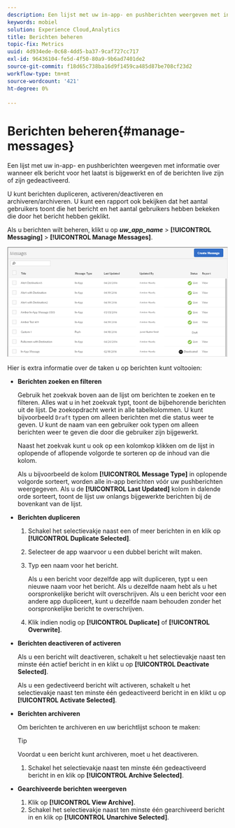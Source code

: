 ```yaml
---
description: Een lijst met uw in-app- en pushberichten weergeven met informatie over wanneer elk bericht voor het laatst is bijgewerkt en of de berichten live of gedeactiveerd zijn.
keywords: mobiel
solution: Experience Cloud,Analytics
title: Berichten beheren
topic-fix: Metrics
uuid: 4d934ede-0c68-4dd5-ba37-9caf727cc717
exl-id: 96436104-fe5d-4f50-80a9-9b6ad7401de2
source-git-commit: f18d65c738ba16d9f1459ca485d87be708cf23d2
workflow-type: tm+mt
source-wordcount: '421'
ht-degree: 0%

---
```


# Berichten beheren{#manage-messages}

Een lijst met uw in-app- en pushberichten weergeven met informatie over wanneer elk bericht voor het laatst is bijgewerkt en of de berichten live zijn of zijn gedeactiveerd.

U kunt berichten dupliceren, activeren/deactiveren en archiveren/archiveren. U kunt een rapport ook bekijken dat het aantal gebruikers toont die het bericht en het aantal gebruikers hebben bekeken die door het bericht hebben geklikt.

Als u berichten wilt beheren, klikt u op ***uw_app_name*** > **[!UICONTROL Messaging]** > **[!UICONTROL Manage Messages]**.

![](assets/manage_messages.png)

Hier is extra informatie over de taken u op berichten kunt voltooien:

* **Berichten zoeken en filteren**

   Gebruik het zoekvak boven aan de lijst om berichten te zoeken en te filteren. Alles wat u in het zoekvak typt, toont de bijbehorende berichten uit de lijst. De zoekopdracht werkt in alle tabelkolommen. U kunt bijvoorbeeld `Draft` typen om alleen berichten met die status weer te geven. U kunt de naam van een gebruiker ook typen om alleen berichten weer te geven die door die gebruiker zijn bijgewerkt.

   Naast het zoekvak kunt u ook op een kolomkop klikken om de lijst in oplopende of aflopende volgorde te sorteren op de inhoud van die kolom.

   Als u bijvoorbeeld de kolom **[!UICONTROL Message Type]** in oplopende volgorde sorteert, worden alle in-app berichten vóór uw pushberichten weergegeven. Als u de **[!UICONTROL Last Updated]** kolom in dalende orde sorteert, toont de lijst uw onlangs bijgewerkte berichten bij de bovenkant van de lijst.

* **Berichten dupliceren**

   1. Schakel het selectievakje naast een of meer berichten in en klik op **[!UICONTROL Duplicate Selected]**.
   1. Selecteer de app waarvoor u een dubbel bericht wilt maken.
   1. Typ een naam voor het bericht.

      Als u een bericht voor dezelfde app wilt dupliceren, typt u een nieuwe naam voor het bericht. Als u dezelfde naam hebt als u het oorspronkelijke bericht wilt overschrijven. Als u een bericht voor een andere app dupliceert, kunt u dezelfde naam behouden zonder het oorspronkelijke bericht te overschrijven.

   1. Klik indien nodig op **[!UICONTROL Duplicate]** of **[!UICONTROL Overwrite]**.

* **Berichten deactiveren of activeren**

   Als u een bericht wilt deactiveren, schakelt u het selectievakje naast ten minste één actief bericht in en klikt u op **[!UICONTROL Deactivate Selected]**.

   Als u een gedectiveerd bericht wilt activeren, schakelt u het selectievakje naast ten minste één gedeactiveerd bericht in en klikt u op **[!UICONTROL Activate Selected]**.

* **Berichten archiveren**

   Om berichten te archiveren en uw berichtlijst schoon te maken:

   >[!TIP]
   >
   >Voordat u een bericht kunt archiveren, moet u het deactiveren.

   1. Schakel het selectievakje naast ten minste één gedeactiveerd bericht in en klik op **[!UICONTROL Archive Selected]**.

* **Gearchiveerde berichten weergeven**

   1. Klik op **[!UICONTROL View Archive]**.
   1. Schakel het selectievakje naast ten minste één gearchiveerd bericht in en klik op **[!UICONTROL Unarchive Selected]**.
